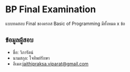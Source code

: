 # BP Final Examination

แบบทดสอบ Final ของครอส Basic of Programming มีทั้งหมด x ข้อ

## ข้อมูลผู้สอบ

- ชื่อ: วิภารัตน์    
- นามสกุล: ใจทิพย์รักษา
- อีเมล:jaithipraksa.viparat@gmail.com
